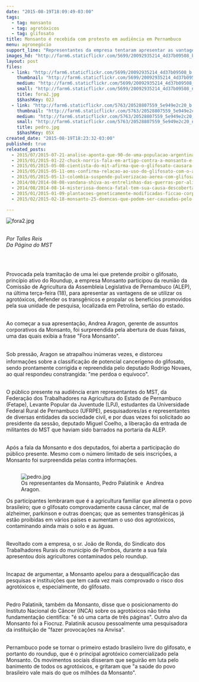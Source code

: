 ```yaml
---
date: "2015-08-19T18:09:49-03:00"
tags:
  - tag: monsanto
  - tag: agrotóxicos
  - tag: glifosato
title: Monsanto é recebida com protesto em audiência em Pernambuco
menu: agronegócio
support_line: "Representantes da empresa tentaram apresentar as vantagens de se utilizar agrotóxicos, mas foram surpreendidos pelo protesto."
images_hd: "http://farm6.staticflickr.com/5699/20092935214_4d37b09508_b.jpg"
layout: post
files:
  - link: "http://farm6.staticflickr.com/5699/20092935214_4d37b09508_b.jpg"
    thumbnail: "http://farm6.staticflickr.com/5699/20092935214_4d37b09508_t.jpg"
    medium: "http://farm6.staticflickr.com/5699/20092935214_4d37b09508_z.jpg"
    small: "http://farm6.staticflickr.com/5699/20092935214_4d37b09508_n.jpg"
    title: fora2.jpg
    $$hashKey: 02J
  - link: "http://farm6.staticflickr.com/5763/20528807559_5e949e2c20_b.jpg"
    thumbnail: "http://farm6.staticflickr.com/5763/20528807559_5e949e2c20_t.jpg"
    medium: "http://farm6.staticflickr.com/5763/20528807559_5e949e2c20_z.jpg"
    small: "http://farm6.staticflickr.com/5763/20528807559_5e949e2c20_n.jpg"
    title: pedro.jpg
    $$hashKey: 05X
created_date: "2015-08-19T18:23:32-03:00"
published: true
releated_posts:
  - 2015/07/2015-07-21-analise-aponta-que-90-de-uma-populacao-argentina-estava-contaminada-pelo-glifosato.md
  - 2015/01/2015-01-22-chuck-norris-fala-em-artigo-contra-a-monsanto-e-os-danos-que-a-empresa-causa-a-saude-global.md
  - 2015/05/2015-05-08-cientista-do-mit-afirma-que-o-glifosato-causara-autismo-em-50-das-criancas-ate-2025.md
  - 2015/05/2015-05-11-oms-confirma-relacao-ao-uso-do-glifosato-com-o-aparecimento-de-cancer.md
  - 2015/05/2015-05-13-colombia-suspende-pulverizacao-aerea-com-glifosato.md
  - 2014/08/2014-08-08-vandana-shiva-as-entrelinhas-das-guerras-por-alimentos.md
  - 2014/08/2014-08-14-misteriosa-doenca-fatal-tem-sua-causa-descoberta-os-agrotoxicos-da-monsanto.md
  - 2015/01/2015-01-09-plantacoes-geneticamente-modificadas-ficcao-corporativa.md
  - 2015/02/2015-02-18-monsanto-25-doencas-que-podem-ser-causadas-pelo-agrotoxico-glifosato.md

---
```

<p><img alt="fora2.jpg" src="http://farm6.staticflickr.com/5699/20092935214_4d37b09508_b.jpg" /></p>

<p><br />
<em>Por&nbsp;Talles Reis</em><br />
<em>Da P&aacute;gina do MST</em></p>

<p>&nbsp;</p>

<p><br />
Provocada pela tramita&ccedil;&atilde;o de uma lei que pretende proibir o glifosato, princ&iacute;pio ativo do Roundup, a empresa Monsanto participou da reuni&atilde;o da Comiss&atilde;o de Agricultura da Assembleia Legislativa de Pernambuco (ALEP), na &uacute;ltima ter&ccedil;a-feira (18), para apresentar as vantagens de se utilizar os agrot&oacute;xicos, defender os transg&ecirc;nicos e propalar os benef&iacute;cios promovidos pela sua unidade de pesquisa, localizada em Petrolina, sert&atilde;o do estado.</p>

<p><br />
Ao come&ccedil;ar a sua apresenta&ccedil;&atilde;o, Andrea Aragon, gerente de assuntos corporativos da Monsanto, foi surpreendida pela abertura de duas faixas, uma das quais exibia a frase &quot;Fora Monsanto&quot;.</p>

<p><br />
<span style="line-height: 20.7999992370605px;">Sob press&atilde;o, Aragon&nbsp;</span>se atrapalhou in&uacute;meras vezes, e distorceu informa&ccedil;&otilde;es&nbsp;sobre a classifica&ccedil;&atilde;o de potencial cancer&iacute;geno do glifosato, sendo prontamente corrigida e repreendida pelo deputado Rodrigo Novaes, ao qual respondeu constrangida: &quot;me perdoa o equ&iacute;voco&quot;.</p>

<p><br />
O p&uacute;blico presente na audi&ecirc;ncia eram representantes do MST, da Federa&ccedil;&atilde;o dos Trabalhadores na Agricultura do Estado de Pernambuco (Fetape), Levante Popular da Juventude (LPJ), estudantes da Universidade Federal Rural de Pernambuco (UFRPE), pesquisadores/as e representantes de diversas entidades da sociedade civil, e por duas vezes foi solicitado ao presidente da sess&atilde;o, deputado Miguel Coelho, a libera&ccedil;&atilde;o da entrada de militantes do MST que haviam sido barrados na portaria da ALEP.</p>

<p><br />
Ap&oacute;s a fala da Monsanto e dos deputados, foi aberta a participa&ccedil;&atilde;o do p&uacute;blico presente. Mesmo com o n&uacute;mero limitado de seis inscri&ccedil;&otilde;es, a Monsanto foi surpreendida pelas contra informa&ccedil;&otilde;es.</p>

<figure class="image" style="float:right"><img alt="pedro.jpg" src="http://farm6.staticflickr.com/5763/20528807559_5e949e2c20_b.jpg" />
<figcaption>Os representantes da Monsanto, Pedro&nbsp;Palatinik e&nbsp;&nbsp;Andrea Aragon.</figcaption>
</figure>

<p><br />
Os participantes lembraram que &eacute; a agricultura familiar que alimenta o povo brasileiro; que o glifosato comprovadamente causa c&acirc;ncer, mal de alzheimer, parkinson e outras doen&ccedil;as; que as sementes transg&ecirc;nicas j&aacute; est&atilde;o proibidas em v&aacute;rios pa&iacute;ses e aumentam o uso dos agrot&oacute;xicos, contaminando ainda mais o solo e as &aacute;guas.</p>

<p><br />
Revoltado com a empresa, o sr. Jo&atilde;o de Ronda, do Sindicato dos Trabalhadores Rurais do munic&iacute;pio de Pombos, durante a sua fala apresentou dois agricultores contaminados pelo roundup.</p>

<p><br />
Incapaz de argumentar, a Monsanto apelou para a desqualifica&ccedil;&atilde;o das pesquisas e institui&ccedil;&otilde;es que tem cada vez mais comprovado o risco dos agrot&oacute;xicos e, especialmente, do glifosato.</p>

<p><br />
Pedro Palatinik, tamb&eacute;m da Monsanto, disse que o posicionamento do Instituto Nacional do C&acirc;ncer (INCA) sobre os agrot&oacute;xicos n&atilde;o tinha fundamenta&ccedil;&atilde;o cient&iacute;fica: &quot;&eacute; s&oacute; uma carta de tr&ecirc;s p&aacute;ginas&quot;. Outro alvo da Monsanto foi a Fiocruz.&nbsp;Palatinik acusou pessoalmente uma pesquisadora da institui&ccedil;&atilde;o de &quot;fazer provoca&ccedil;&otilde;es na Anvisa&quot;.</p>

<p><br />
Pernambuco pode se tornar o primeiro estado brasileiro livre do glifosato, e portanto do roundup, que &eacute; o principal agrot&oacute;xico comercializado pela Monsanto. Os movimentos sociais disseram que seguir&atilde;o em luta pelo banimento de todos os agrot&oacute;xicos, e gritaram que &quot;a sa&uacute;de do povo brasileiro vale mais do que os milh&otilde;es da Monsanto&quot;.</p>
